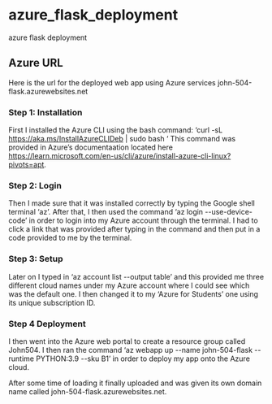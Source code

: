# azure_flask_deployment
azure flask deployment

## Azure URL
Here is the url for the deployed web app using Azure services 
john-504-flask.azurewebsites.net

### Step 1: Installation
First I installed the Azure CLI using the bash command: ‘curl -sL https://aka.ms/InstallAzureCLIDeb | sudo bash ‘ This command was provided in Azure’s documentaation located here https://learn.microsoft.com/en-us/cli/azure/install-azure-cli-linux?pivots=apt. 

### Step 2: Login
Then I made sure that it was installed correctly by typing the Google shell terminal ‘az’. 
After that, I then used the command ‘az login --use-device-code’ in order to login into my Azure account through the terminal. I had to click a link that was provided after typing in the command and then put in a code provided to me by the terminal. 

### Step 3: Setup
Later on I typed in ‘az account list --output table’ and this provided me three different cloud names under my Azure account where I could see which was the default one. I then changed it to my ‘Azure for Students’ one using its unique subscription ID. 

### Step 4 Deployment
I then went into the Azure web portal to create a resource group called John504. I then ran the command ‘az webapp up --name john-504-flask --runtime PYTHON:3.9 --sku B1’ in order to deploy my app onto the Azure cloud. 

After some time of loading it finally uploaded and was given its own domain name called john-504-flask.azurewebsites.net. 
